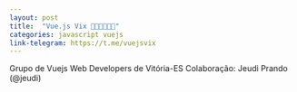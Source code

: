 ```yaml
---
layout: post
title:  "Vue.js Vix 👩🏻‍💻👨🏾‍💻"
categories: javascript vuejs
link-telegram: https://t.me/vuejsvix
---
```

Grupo de Vuejs Web Developers de Vitória-ES
Colaboração: Jeudi Prando (@jeudi)
